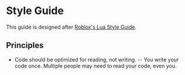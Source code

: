 # Style Guide
This guide is designed after [Roblox's Lua Style Guide](https://roblox.github.io/lua-style-guide/).

## Principles
- Code should be optimized for reading, not writing.
-- You write your code once. Multiple people may need to read your code, even you.
